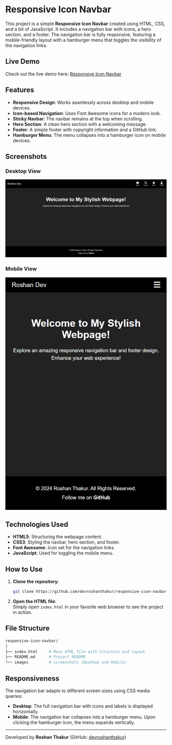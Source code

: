 # Responsive Icon Navbar

This project is a simple **Responsive Icon Navbar** created using HTML, CSS, and a bit of JavaScript. It includes a navigation bar with icons, a hero section, and a footer. The navigation bar is fully responsive, featuring a mobile-friendly layout with a hamburger menu that toggles the visibility of the navigation links.

## Live Demo

Check out the live demo here: [Responsive Icon Navbar](https://codepen.io/Roshan-Thakur-the-decoder/pen/dyxXOqL)

## Features

- **Responsive Design**: Works seamlessly across desktop and mobile devices.
- **Icon-based Navigation**: Uses Font Awesome icons for a modern look.
- **Sticky Navbar**: The navbar remains at the top when scrolling.
- **Hero Section**: A clean hero section with a welcoming message.
- **Footer**: A simple footer with copyright information and a GitHub link.
- **Hamburger Menu**: The menu collapses into a hamburger icon on mobile devices.

## Screenshots

### Desktop View

![Desktop Screenshot](https://github.com/devroshanthakur/responsive-icon-navbar/blob/c802a384c947d134ba32400e79bb7c18a710fbba/Responsive%20Icon%20Navbar%20Desktop%20View.png)

### Mobile View

![Mobile Screenshot](https://github.com/devroshanthakur/responsive-icon-navbar/blob/c802a384c947d134ba32400e79bb7c18a710fbba/Responsive%20Icon%20Navbar%20Mobile%20View.png)

## Technologies Used

- **HTML5**: Structuring the webpage content.
- **CSS3**: Styling the navbar, hero section, and footer.
- **Font Awesome**: Icon set for the navigation links.
- **JavaScript**: Used for toggling the mobile menu.

## How to Use

1. **Clone the repository**:  
   ```bash
   git clone https://github.com/devroshanthakur/responsive-icon-navbar.git
   ```

2. **Open the HTML file**:  
   Simply open `index.html` in your favorite web browser to see the project in action.

## File Structure

```bash
responsive-icon-navbar/
│
├── index.html     # Main HTML file with structure and layout
├── README.md      # Project README
└── images         # screenshots (Desktop and Mobile)
```

## Responsiveness

The navigation bar adapts to different screen sizes using CSS media queries:

- **Desktop**: The full navigation bar with icons and labels is displayed horizontally.
- **Mobile**: The navigation bar collapses into a hamburger menu. Upon clicking the hamburger icon, the menu expands vertically.


---

Developed by **Roshan Thakur** (GitHub: [devroshanthakur](https://github.com/devroshanthakur))
